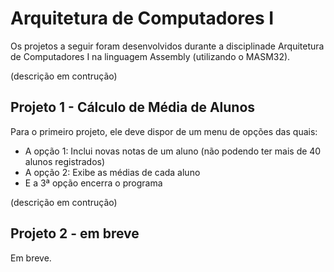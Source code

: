 # Arquitetura de Computadores I
Os projetos a seguir foram desenvolvidos durante a disciplinade Arquitetura de Computadores I na linguagem Assembly (utilizando o MASM32).

(descrição em contrução)

## Projeto 1 - Cálculo de Média de Alunos
Para o primeiro projeto, ele deve dispor de um menu de opções das quais:
* A opção 1: Inclui novas notas de um aluno (não podendo ter mais de 40 alunos registrados)
* A opção 2: Exibe as médias de cada aluno
* E a 3ª opção encerra o programa

(descrição em contrução)

## Projeto 2 - em breve
Em breve.
